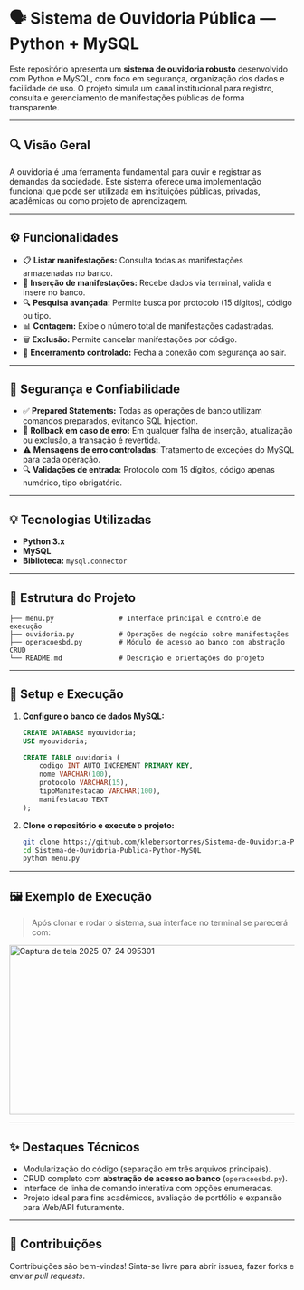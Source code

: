 
# 🗣️ Sistema de Ouvidoria Pública — Python + MySQL

Este repositório apresenta um **sistema de ouvidoria robusto** desenvolvido com Python e MySQL, com foco em segurança, organização dos dados e facilidade de uso. O projeto simula um canal institucional para registro, consulta e gerenciamento de manifestações públicas de forma transparente.

---

## 🔍 Visão Geral

A ouvidoria é uma ferramenta fundamental para ouvir e registrar as demandas da sociedade. Este sistema oferece uma implementação funcional que pode ser utilizada em instituições públicas, privadas, acadêmicas ou como projeto de aprendizagem.

---

## ⚙️ Funcionalidades

- 📋 **Listar manifestações:** Consulta todas as manifestações armazenadas no banco.
- 📝 **Inserção de manifestações:** Recebe dados via terminal, valida e insere no banco.
- 🔍 **Pesquisa avançada:** Permite busca por protocolo (15 dígitos), código ou tipo.
- 📊 **Contagem:** Exibe o número total de manifestações cadastradas.
- 🗑️ **Exclusão:** Permite cancelar manifestações por código.
- 🚪 **Encerramento controlado:** Fecha a conexão com segurança ao sair.

---

## 🔐 Segurança e Confiabilidade

- ✅ **Prepared Statements:** Todas as operações de banco utilizam comandos preparados, evitando SQL Injection.
- 🔁 **Rollback em caso de erro:** Em qualquer falha de inserção, atualização ou exclusão, a transação é revertida.
- ⚠️ **Mensagens de erro controladas:** Tratamento de exceções do MySQL para cada operação.
- 🔍 **Validações de entrada:** Protocolo com 15 dígitos, código apenas numérico, tipo obrigatório.

---

## 💡 Tecnologias Utilizadas

- **Python 3.x**  
- **MySQL**  
- **Biblioteca:** `mysql.connector`

---

## 📁 Estrutura do Projeto

```
├── menu.py                # Interface principal e controle de execução
├── ouvidoria.py           # Operações de negócio sobre manifestações
├── operacoesbd.py         # Módulo de acesso ao banco com abstração CRUD
└── README.md              # Descrição e orientações do projeto
```

---

## 🔧 Setup e Execução

1. **Configure o banco de dados MySQL:**
   ```sql
   CREATE DATABASE myouvidoria;
   USE myouvidoria;

   CREATE TABLE ouvidoria (
       codigo INT AUTO_INCREMENT PRIMARY KEY,
       nome VARCHAR(100),
       protocolo VARCHAR(15),
       tipoManifestacao VARCHAR(100),
       manifestacao TEXT
   );
   ```

2. **Clone o repositório e execute o projeto:**
   ```bash
   git clone https://github.com/klebersontorres/Sistema-de-Ouvidoria-Publica-Python-MySQL.git
   cd Sistema-de-Ouvidoria-Publica-Python-MySQL
   python menu.py
   ```

---

## 🖼️ Exemplo de Execução

> Após clonar e rodar o sistema, sua interface no terminal se parecerá com:
<img width="1317" height="300" alt="Captura de tela 2025-07-24 095301" src="https://github.com/user-attachments/assets/14d7890d-e642-42d5-b48f-c45794cf4b92" />



---

## ✨ Destaques Técnicos

- Modularização do código (separação em três arquivos principais).
- CRUD completo com **abstração de acesso ao banco** (`operacoesbd.py`).
- Interface de linha de comando interativa com opções enumeradas.
- Projeto ideal para fins acadêmicos, avaliação de portfólio e expansão para Web/API futuramente.

---

## 🤝 Contribuições

Contribuições são bem-vindas! Sinta-se livre para abrir issues, fazer forks e enviar *pull requests*.


